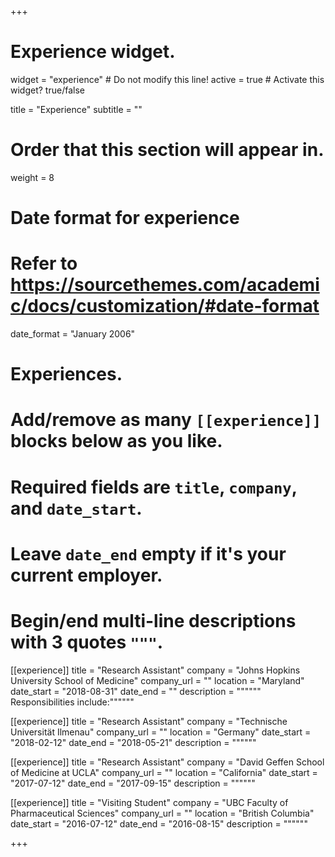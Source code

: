+++
# Experience widget.
widget = "experience"  # Do not modify this line!
active = true  # Activate this widget? true/false

title = "Experience"
subtitle = ""

# Order that this section will appear in.
weight = 8

# Date format for experience
#   Refer to https://sourcethemes.com/academic/docs/customization/#date-format
date_format = "January 2006"

# Experiences.
#   Add/remove as many `[[experience]]` blocks below as you like.
#   Required fields are `title`, `company`, and `date_start`.
#   Leave `date_end` empty if it's your current employer.
#   Begin/end multi-line descriptions with 3 quotes `"""`.
[[experience]]
  title = "Research Assistant"
  company = "Johns Hopkins University School of Medicine"
  company_url = ""
  location = "Maryland"
  date_start = "2018-08-31"
  date_end = ""
  description = """"""
  Responsibilities include:""""""
  

[[experience]]
  title = "Research Assistant"
  company = "Technische Universität Ilmenau"
  company_url = ""
  location = "Germany"
  date_start = "2018-02-12"
  date_end = "2018-05-21"
  description = """"""
  
[[experience]]
  title = "Research Assistant"
  company = "David Geffen School of Medicine at UCLA"
  company_url = ""
  location = "California"
  date_start = "2017-07-12"
  date_end = "2017-09-15"
  description = """""" 
  
[[experience]]
  title = "Visiting Student"
  company = "UBC Faculty of Pharmaceutical Sciences"
  company_url = ""
  location = "British Columbia"
  date_start = "2016-07-12"
  date_end = "2016-08-15"
  description = """"""    

+++
